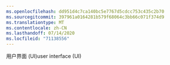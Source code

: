 ```yaml
---
ms.openlocfilehash: dd951d4c7ca140bc5e7767d5cdcc753c435c2b70
ms.sourcegitcommit: 397961a0164281b579f68064c3bb66c071f374d9
ms.translationtype: MT
ms.contentlocale: zh-CN
ms.lasthandoff: 07/14/2020
ms.locfileid: "71138556"
---
```

<span data-ttu-id="d2948-101">用户界面 (UI)</span><span class="sxs-lookup"><span data-stu-id="d2948-101">user interface (UI)</span></span>